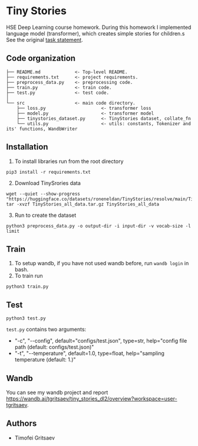 # Tiny Stories

HSE Deep Learning course homework.
During this homework I implemented language model (transformer), which creates simple stories for children.s
See the original [task statement](https://github.com/puhsu/dl-hse/tree/main/week06-transformers/bhw01).

## Code organization

```shell
├── README.md             <- Top-level README.
├── requirements.txt      <- project requirements.
├── preprocess_data.py    <- preprocessing code.
├── train.py              <- train code.
├── test.py               <- test code.
│
└── src                   <- main code directory.
    ├── loss.py                     <- transformer loss  
    ├── model.py                    <- transformer model  
    ├── tinystories_dataset.py      <- TinyStories dataset, collate_fn 
    └── utils.py                    <- utils: constants, Tokenizer and its' functions, WandbWriter
```

## Installation

1. To install libraries run from the root directory
```shell
pip3 install -r requirements.txt
```
2. Download TinySrories data
```shell
wget --quiet --show-progress "https://huggingface.co/datasets/roneneldan/TinyStories/resolve/main/TinyStories_all_data.tar.gz"
tar -xvzf TinyStories_all_data.tar.gz TinyStories_all_data
```
3. Run to create the dataset
```shell
python3 preprocess_data.py -o output-dir -i input-dir -v vocab-size -l limit
```

## Train

1. To setup wandb, if you have not used wandb before, run `wandb login` in bash.
2. To train run
```shell
python3 train.py
```

## Test
```shell
python3 test.py
```
`test.py` contains two arguments:
* "-c", "--config", default="configs/test.json", type=str, help="config file path (default: configs/test.json)"
* "-t", "--temperature", default=1.0, type=float, help="sampling temperature (default: 1.)"

## Wandb 

You can see my wandb project and report https://wandb.ai/tgritsaev/tiny_stories_dl2/overview?workspace=user-tgritsaev.

## Authors

* Timofei Gritsaev